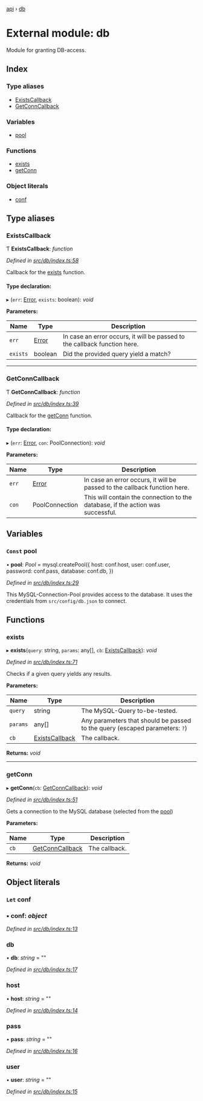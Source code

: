 [api](../README.md) › [db](db.md)

# External module: db

Module for granting DB-access.

## Index

### Type aliases

* [ExistsCallback](db.md#existscallback)
* [GetConnCallback](db.md#getconncallback)

### Variables

* [pool](db.md#const-pool)

### Functions

* [exists](db.md#exists)
* [getConn](db.md#getconn)

### Object literals

* [conf](db.md#let-conf)

## Type aliases

###  ExistsCallback

Ƭ **ExistsCallback**: *function*

*Defined in [src/db/index.ts:58](https://github.com/KainPlan/api/blob/b101ea0/src/db/index.ts#L58)*

Callback for the [exists](db.md#exists) function.

#### Type declaration:

▸ (`err`: [Error](../classes/errors.duplicatesessionerror.md#static-error), `exists`: boolean): *void*

**Parameters:**

Name | Type | Description |
------ | ------ | ------ |
`err` | [Error](../classes/errors.duplicatesessionerror.md#static-error) | In case an error occurs, it will be passed to the callback function here. |
`exists` | boolean | Did the provided query yield a match?  |

___

###  GetConnCallback

Ƭ **GetConnCallback**: *function*

*Defined in [src/db/index.ts:39](https://github.com/KainPlan/api/blob/b101ea0/src/db/index.ts#L39)*

Callback for the [getConn](db.md#getconn) function.

#### Type declaration:

▸ (`err`: [Error](../classes/errors.duplicatesessionerror.md#static-error), `con`: PoolConnection): *void*

**Parameters:**

Name | Type | Description |
------ | ------ | ------ |
`err` | [Error](../classes/errors.duplicatesessionerror.md#static-error) | In case an error occurs, it will be passed to the callback function here. |
`con` | PoolConnection | This will contain the connection to the database, if the action was successful.  |

## Variables

### `Const` pool

• **pool**: *Pool* = mysql.createPool({
  host: conf.host,
  user: conf.user,
  password: conf.pass,
  database: conf.db,
})

*Defined in [src/db/index.ts:29](https://github.com/KainPlan/api/blob/b101ea0/src/db/index.ts#L29)*

This MySQL-Connection-Pool provides access to the database. It uses the credentials from `src/config/db.json` to connect.

## Functions

###  exists

▸ **exists**(`query`: string, `params`: any[], `cb`: [ExistsCallback](db.md#existscallback)): *void*

*Defined in [src/db/index.ts:71](https://github.com/KainPlan/api/blob/b101ea0/src/db/index.ts#L71)*

Checks if a given query yields any results.

**Parameters:**

Name | Type | Description |
------ | ------ | ------ |
`query` | string | The MySQL-Query to-be-tested. |
`params` | any[] | Any parameters that should be passed to the query (escaped parameters: `?`) |
`cb` | [ExistsCallback](db.md#existscallback) | The callback.  |

**Returns:** *void*

___

###  getConn

▸ **getConn**(`cb`: [GetConnCallback](db.md#getconncallback)): *void*

*Defined in [src/db/index.ts:51](https://github.com/KainPlan/api/blob/b101ea0/src/db/index.ts#L51)*

Gets a connection to the MySQL database (selected from the [pool](db.md#const-pool))

**Parameters:**

Name | Type | Description |
------ | ------ | ------ |
`cb` | [GetConnCallback](db.md#getconncallback) | The callback.  |

**Returns:** *void*

## Object literals

### `Let` conf

### ▪ **conf**: *object*

*Defined in [src/db/index.ts:13](https://github.com/KainPlan/api/blob/b101ea0/src/db/index.ts#L13)*

###  db

• **db**: *string* = ""

*Defined in [src/db/index.ts:17](https://github.com/KainPlan/api/blob/b101ea0/src/db/index.ts#L17)*

###  host

• **host**: *string* = ""

*Defined in [src/db/index.ts:14](https://github.com/KainPlan/api/blob/b101ea0/src/db/index.ts#L14)*

###  pass

• **pass**: *string* = ""

*Defined in [src/db/index.ts:16](https://github.com/KainPlan/api/blob/b101ea0/src/db/index.ts#L16)*

###  user

• **user**: *string* = ""

*Defined in [src/db/index.ts:15](https://github.com/KainPlan/api/blob/b101ea0/src/db/index.ts#L15)*
